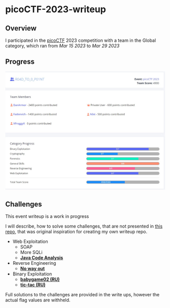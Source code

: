 # picoCTF-2023-writeup

## Overview

I participated in the [picoCTF](www.picoctf.org) 2023 competition with a team in the Global category, which ran from *Mar 15 2023* to *Mar 29 2023*

## Progress
![Team challenge progress during event](scores.jpg)

## Challenges ##
This event writeup is a work in progress

I will describe, how to solve some challenges, that are not presented in [this repo](https://github.com/snwau/picoCTF-2023-Writeup), that was original inspiration for creating my own writeup repo.

* Web Exploitation
  * SOAP
  * More SQLi
  * **[Java Code Analysis](Web%20Exploitation/Java%20Code%20Analysis/Java-code-analysis.md)**
* Reverse Engineering
  * **[No way out](Reverse%20Engineering/No%20way%20out/No-way-out.md)**
* Binary Exploitation
    * **[babygame02 (RU)](Binary%20Exploitation/babygame02/babygame02.md)**
    * **[tic-tac (RU)](Binary%20Exploitation/tic-tac/tic-tac.md)**

Full solutions to the challenges are provided in the write ups, however the actual flag values are withheld.